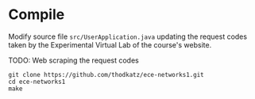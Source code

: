 # Compile

Modify source file `src/UserApplication.java` updating the request codes taken by the Experimental Virtual Lab of the course's website.

TODO: Web scraping the request codes

```shell
git clone https://github.com/thodkatz/ece-networks1.git
cd ece-networks1
make
```